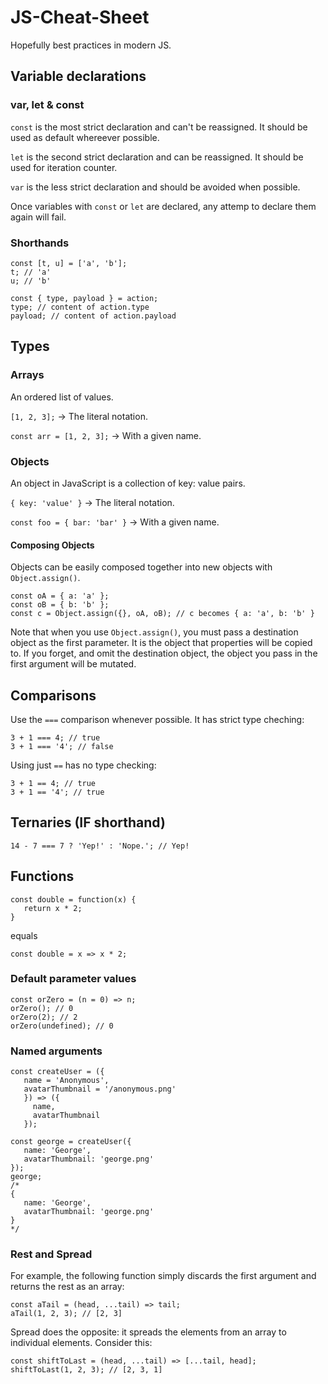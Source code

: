 # JS-Cheat-Sheet
Hopefully best practices in modern JS.

## Variable declarations
### var, let & const
`const` is the most strict declaration and can't be reassigned. It should be used as default whereever possible.

`let` is the second strict declaration and can be reassigned. It should be used for iteration counter.

`var` is the less strict declaration and should be avoided when possible.


Once variables with `const` or `let` are declared, any attemp to declare them again will fail.

### Shorthands
```
const [t, u] = ['a', 'b'];
t; // 'a'
u; // 'b'
```

```
const { type, payload } = action;
type; // content of action.type
payload; // content of action.payload
```

## Types
### Arrays
An ordered list of values.

`[1, 2, 3];` -> The literal notation.

`const arr = [1, 2, 3];` -> With a given name.

### Objects
An object in JavaScript is a collection of key: value pairs.

`{ key: 'value' }` -> The literal notation.

`const foo = { bar: 'bar' }` -> With a given name.

#### Composing Objects
Objects can be easily composed together into new objects with `Object.assign()`.

```
const oA = { a: 'a' };
const oB = { b: 'b' };
const c = Object.assign({}, oA, oB); // c becomes { a: 'a', b: 'b' }
```

Note that when you use `Object.assign()`, you must pass a destination object as the first parameter. It is the object that properties will be copied to. If you forget, and omit the destination object, the object you pass in the first argument will be mutated.

## Comparisons
Use the `===` comparison whenever possible. It has strict type cheching:

```
3 + 1 === 4; // true
3 + 1 === '4'; // false
```

Using just `==` has no type checking:

```
3 + 1 == 4; // true
3 + 1 == '4'; // true
```

## Ternaries (IF shorthand)
`14 - 7 === 7 ? 'Yep!' : 'Nope.'; // Yep!`

## Functions
```
const double = function(x) {
   return x * 2;
}
```

equals

`const double = x => x * 2;`

### Default parameter values
```
const orZero = (n = 0) => n;
orZero(); // 0
orZero(2); // 2
orZero(undefined); // 0
```

### Named arguments
```
const createUser = ({
   name = 'Anonymous',
   avatarThumbnail = '/anonymous.png'
   }) => ({
     name,
     avatarThumbnail
   });

const george = createUser({
   name: 'George',
   avatarThumbnail: 'george.png'
});
george;
/*
{
   name: 'George',
   avatarThumbnail: 'george.png'
}
*/
```

### Rest and Spread
For example, the following function simply discards the first argument and returns the rest as an array:

```
const aTail = (head, ...tail) => tail;
aTail(1, 2, 3); // [2, 3]
```

Spread does the opposite: it spreads the elements from an array to individual elements. Consider this:

```
const shiftToLast = (head, ...tail) => [...tail, head];
shiftToLast(1, 2, 3); // [2, 3, 1]
```
